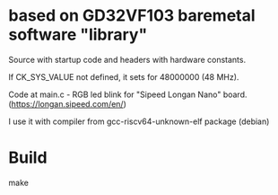 # based on GD32VF103 baremetal software "library"

Source with startup code and headers with hardware constants.

If CK_SYS_VALUE not defined, it sets for 48000000 (48 MHz).

Code at main.c - RGB led blink for "Sipeed Longan Nano" board. (https://longan.sipeed.com/en/)

I use it with compiler from gcc-riscv64-unknown-elf package (debian)

# Build

make

